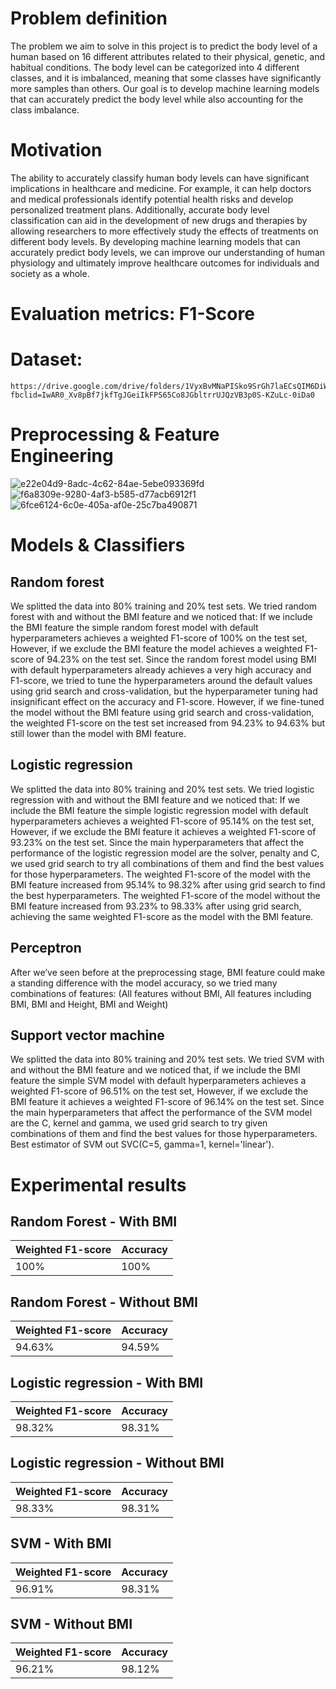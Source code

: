 # Problem definition
The problem we aim to solve in this project is to predict the body level of a human based on 16 different attributes related to their physical, genetic, and habitual conditions. The body level can be categorized into 4 different classes, and it is imbalanced, meaning that some classes have significantly more samples than others. Our goal is to develop machine learning models that can accurately predict the body level while also accounting for the class imbalance.

# Motivation
The ability to accurately classify human body levels can have significant implications in healthcare and medicine. For example, it can help doctors and medical professionals identify potential health risks and develop personalized treatment plans. Additionally, accurate body level classification can aid in the development of new drugs and therapies by allowing researchers to more effectively study the effects of treatments on different body levels. By developing machine learning models that can accurately predict body levels, we can improve our understanding of human physiology and ultimately improve healthcare outcomes for individuals and society as a whole.

# Evaluation metrics: F1-Score

# Dataset: 
    https://drive.google.com/drive/folders/1VyxBvMNaPISko9SrGh7laECsQIM6DiWY?fbclid=IwAR0_Xv8pBf7jkfTgJGeiIkFPS65Co8JGbltrrUJQzVB3p0S-KZuLc-0iDa0

# Preprocessing & Feature Engineering

![e22e04d9-8adc-4c62-84ae-5ebe093369fd](https://github.com/ahmedayman1420/Human-Body-Level-Classification/assets/76254195/8e3dcece-79fd-4cf5-8fdb-44f693531824)
![f6a8309e-9280-4af3-b585-d77acb6912f1](https://github.com/ahmedayman1420/Human-Body-Level-Classification/assets/76254195/bcd7a933-b082-48d8-8110-5d2efd315125)
![6fce6124-6c0e-405a-af0e-25c7ba490871](https://github.com/ahmedayman1420/Human-Body-Level-Classification/assets/76254195/fc34791d-f861-47be-bd2c-430142e4c7eb)

# Models & Classifiers

## Random forest
We splitted the data into 80% training and 20% test sets. We tried random forest with and without the BMI feature and we noticed that: If we include the BMI feature the simple random forest model with default hyperparameters achieves a weighted F1-score of 100% on the test set, However, if we exclude the BMI feature the model achieves a weighted F1-score of 94.23% on the test set. Since the random forest model using BMI with default hyperparameters already achieves a very high accuracy and F1-score, we tried to tune the hyperparameters around the default values using grid search and cross-validation, but the hyperparameter tuning had insignificant effect on the accuracy and F1-score. However, if we fine-tuned the model without the BMI feature using grid search and cross-validation, the weighted F1-score on the test set increased from 94.23% to 94.63% but still lower than the model with BMI feature.

## Logistic regression
We splitted the data into 80% training and 20% test sets. We tried logistic regression with and without the BMI feature and we noticed that: If we include the BMI feature the simple logistic regression model with default hyperparameters achieves a weighted F1-score of 95.14% on the test set, However, if we exclude the BMI feature it achieves a weighted F1-score of 93.23% on the test set. Since the main hyperparameters that affect the performance of the logistic regression model are the solver, penalty and C, we used grid search to try all combinations of them and find the best values for those hyperparameters. The weighted F1-score of the model with the BMI feature increased from 95.14% to 98.32% after using grid search to find the best hyperparameters. The weighted F1-score of the model without the BMI feature increased from 93.23% to 98.33% after using grid search, achieving the same weighted F1-score as the model with the BMI feature.

## Perceptron
After we’ve seen before at the preprocessing stage, BMI feature could make a standing difference with the model accuracy, so we tried many combinations of features: (All features without BMI, All features including BMI, BMI and Height, BMI and Weight)

## Support vector machine
We splitted the data into 80% training and 20% test sets. We tried SVM with and without the BMI feature and we noticed that, if we include the BMI feature the simple SVM model with default hyperparameters achieves a weighted F1-score of 96.51% on the test set, However, if we exclude the BMI feature it achieves a weighted F1-score of 96.14% on the test set. Since the main hyperparameters that affect the performance of the SVM model are the C, kernel and gamma, we used grid search to try given combinations of them and find the best values for those hyperparameters. Best estimator of SVM out SVC(C=5, gamma=1, kernel='linear').

# Experimental results

## Random Forest - With BMI
Weighted F1-score | Accuracy
------------ | -------------
    100%     |     100%
    
## Random Forest - Without BMI
Weighted F1-score | Accuracy
------------ | -------------
    94.63%     |     94.59%

## Logistic regression - With BMI
Weighted F1-score | Accuracy
------------ | -------------
    98.32%   |     98.31%
 
## Logistic regression - Without BMI
Weighted F1-score | Accuracy
------------ | -------------
    98.33%   |    98.31%
 
 ## SVM - With BMI
Weighted F1-score | Accuracy
------------ | -------------
    96.91%   |     98.31%

## SVM - Without BMI
Weighted F1-score | Accuracy
------------ | -------------
    96.21%   |     98.12%


















